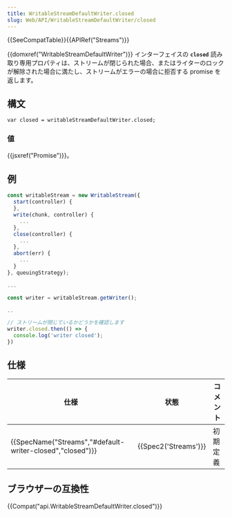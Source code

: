 ```yaml
---
title: WritableStreamDefaultWriter.closed
slug: Web/API/WritableStreamDefaultWriter/closed
---
```

{{SeeCompatTable}}{{APIRef("Streams")}}

{{domxref("WritableStreamDefaultWriter")}} インターフェイスの **`closed`** 読み取り専用プロパティは、ストリームが閉じられた場合、またはライターのロックが解除された場合に満たし、ストリームがエラーの場合に拒否する promise を返します。

## 構文

```
var closed = writableStreamDefaultWriter.closed;
```

### 値

{{jsxref("Promise")}}。

## 例

```js
const writableStream = new WritableStream({
  start(controller) {
  },
  write(chunk, controller) {
    ...
  },
  close(controller) {
    ...
  },
  abort(err) {
    ...
  }
}, queuingStrategy);

...

const writer = writableStream.getWriter();

..

// ストリームが閉じているかどうかを確認します
writer.closed.then(() => {
  console.log('writer closed');
})
```

## 仕様

| 仕様                                                                         | 状態                         | コメント |
| ---------------------------------------------------------------------------- | ---------------------------- | -------- |
| {{SpecName("Streams","#default-writer-closed","closed")}} | {{Spec2('Streams')}} | 初期定義 |

## ブラウザーの互換性

{{Compat("api.WritableStreamDefaultWriter.closed")}}
